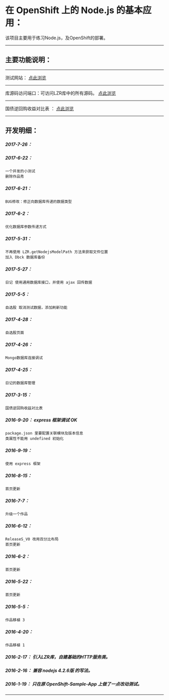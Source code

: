 在 OpenShift 上的 Node.js 的基本应用：
===========

该项目主要用于练习Node.js，及OpenShift的部署。

*****

主要功能说明：
---------------------

*****

测试网站： [点此浏览](https://openshiftbasenodejs-ziniulian.rhcloud.com/)

*****

库源码访问端口：可访问LZR库中的所有源码。 [点此浏览](https://openshiftbasenodejs-ziniulian.rhcloud.com/myLib/LZR/Node.js)

*****

国债逆回购收益对比表 ： [点此浏览](https://openshiftbasenodejs-ziniulian.rhcloud.com/Gu/rongzi.html)

*****

开发明细：
-------------------------------------------------------------------

##### 2017-7-26：
	

##### 2017-6-22：
	一个并发的小测试
	删除作品秀

##### 2017-6-21：
	BUG修改：修正向数据库传递的数据类型

##### 2017-6-2：
	优化数据库参数传递方式

##### 2017-5-31：
	不再使用 LZR.getNodejsModelPath 方法来获取文件位置
	加入 Dbck 数据库备份

##### 2017-5-27：
	日记 使用通用数据库接口，并使用 ajax 回传数据

##### 2017-5-5：
	自选股 取消测试数据，添加刷新功能

##### 2017-4-28：
	自选股页面

##### 2017-4-26：
	Mongo数据库连接调试

##### 2017-4-25：
	日记的数据库管理

##### 2017-3-15：
	国债逆回购收益对比表

##### 2016-9-20： express 框架调试 OK
	package.json 里要配置关联模块及版本信息
	类属性不能用 undefined 初始化

##### 2016-9-19：
	使用 express 框架

##### 2016-8-15：
	首页更新

##### 2016-7-7：
	升级一个作品

##### 2016-6-12：
	ReleaseS_V0 改用百分比布局
	首页更新

##### 2016-6-2：
	首页更新

##### 2016-5-22：
	首页更新

##### 2016-5-5：
	作品移植 3

##### 2016-4-20：
	作品移植 1

##### 2016-2-17： 引入LZR库，自建基础的HTTP服务类。

##### 2016-2-16： 兼容 nodejs 4.2.6版 的写法。

##### 2016-1-19： 只在原 OpenShift-Sample-App 上做了一点改动测试。

*****
